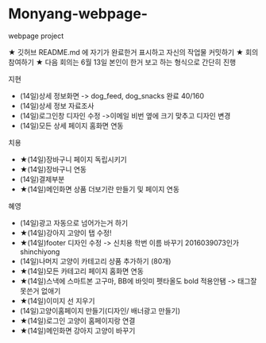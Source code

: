# Monyang-webpage-
webpage project

★ 깃허브 README.md 에 자기가 완료한거 표시하고 자신의 작업물 커밋하기
★ 회의 참여하기
★ 다음 회의는 6월 13일 본인이 한거 보고 하는 형식으로 간단히 진행

지현
- (14일)상세 정보화면 -> dog_feed, dog_snacks 완료 40/160
- (14일)상세 정보 자료조사
- (14일)로그인창 디자인 수정 ->이메일 비번 옆에 크기 맞추고 디자인 변경
- (14일)모든 상세 페이지 홈화면 연동

치용
- ★(14일)장바구니 페이지 독립시키기
- ★(14일)장바구니 연동
- (14일)결제부분
- ★(14일)메인화면 상품 더보기란 만들기 및 페이지 연동

혜영
- (14일)광고 자동으로 넘어가는거 하기
- ★(14일)강아지 고양이 탭 수정!
- ★(14일)footer 디자인 수정 -> 신치용 학번 이름 바꾸기 2016039073인가 shinchiyong
- (14일)나머지 고양이 카테고리 상품 추가하기 (80개)
- ★(14일)모든 카테고리 페이지 홈화면 연동
- ★(14일)스낵에 스마트본 고구마, BB에 바잇미 펫타올도  bold 적용안됌 -> 태그잘못쓴거 없애기
- ★(14일)이미지 선 지우기
- (14일)고양이홈페이지 만들기(디자인/ 배너광고 만들기)
- ★(14일)로그인 고양이 홈페이지랑 연결
- ★(14일)메인화면 강아지 고양이 바꾸기
